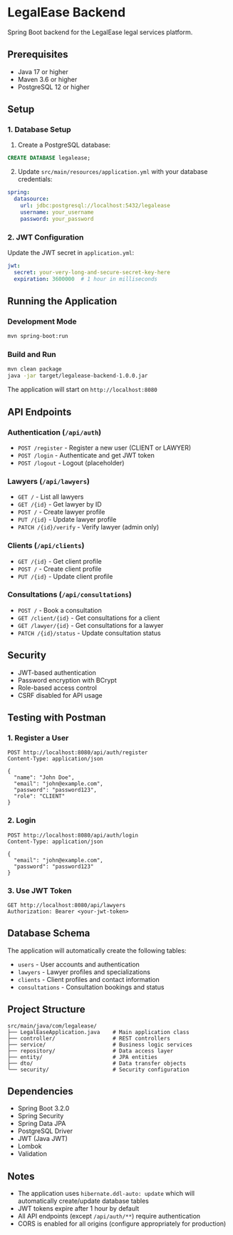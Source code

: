 # LegalEase Backend

Spring Boot backend for the LegalEase legal services platform.

## Prerequisites

- Java 17 or higher
- Maven 3.6 or higher
- PostgreSQL 12 or higher

## Setup

### 1. Database Setup

1. Create a PostgreSQL database:
```sql
CREATE DATABASE legalease;
```

2. Update `src/main/resources/application.yml` with your database credentials:
```yaml
spring:
  datasource:
    url: jdbc:postgresql://localhost:5432/legalease
    username: your_username
    password: your_password
```

### 2. JWT Configuration

Update the JWT secret in `application.yml`:
```yaml
jwt:
  secret: your-very-long-and-secure-secret-key-here
  expiration: 3600000  # 1 hour in milliseconds
```

## Running the Application

### Development Mode
```bash
mvn spring-boot:run
```

### Build and Run
```bash
mvn clean package
java -jar target/legalease-backend-1.0.0.jar
```

The application will start on `http://localhost:8080`

## API Endpoints

### Authentication (`/api/auth`)
- `POST /register` - Register a new user (CLIENT or LAWYER)
- `POST /login` - Authenticate and get JWT token
- `POST /logout` - Logout (placeholder)

### Lawyers (`/api/lawyers`)
- `GET /` - List all lawyers
- `GET /{id}` - Get lawyer by ID
- `POST /` - Create lawyer profile
- `PUT /{id}` - Update lawyer profile
- `PATCH /{id}/verify` - Verify lawyer (admin only)

### Clients (`/api/clients`)
- `GET /{id}` - Get client profile
- `POST /` - Create client profile
- `PUT /{id}` - Update client profile

### Consultations (`/api/consultations`)
- `POST /` - Book a consultation
- `GET /client/{id}` - Get consultations for a client
- `GET /lawyer/{id}` - Get consultations for a lawyer
- `PATCH /{id}/status` - Update consultation status

## Security

- JWT-based authentication
- Password encryption with BCrypt
- Role-based access control
- CSRF disabled for API usage

## Testing with Postman

### 1. Register a User
```http
POST http://localhost:8080/api/auth/register
Content-Type: application/json

{
  "name": "John Doe",
  "email": "john@example.com",
  "password": "password123",
  "role": "CLIENT"
}
```

### 2. Login
```http
POST http://localhost:8080/api/auth/login
Content-Type: application/json

{
  "email": "john@example.com",
  "password": "password123"
}
```

### 3. Use JWT Token
```http
GET http://localhost:8080/api/lawyers
Authorization: Bearer <your-jwt-token>
```

## Database Schema

The application will automatically create the following tables:
- `users` - User accounts and authentication
- `lawyers` - Lawyer profiles and specializations
- `clients` - Client profiles and contact information
- `consultations` - Consultation bookings and status

## Project Structure

```
src/main/java/com/legalease/
├── LegalEaseApplication.java    # Main application class
├── controller/                  # REST controllers
├── service/                     # Business logic services
├── repository/                  # Data access layer
├── entity/                      # JPA entities
├── dto/                         # Data transfer objects
└── security/                    # Security configuration
```

## Dependencies

- Spring Boot 3.2.0
- Spring Security
- Spring Data JPA
- PostgreSQL Driver
- JWT (Java JWT)
- Lombok
- Validation

## Notes

- The application uses `hibernate.ddl-auto: update` which will automatically create/update database tables
- JWT tokens expire after 1 hour by default
- All API endpoints (except `/api/auth/**`) require authentication
- CORS is enabled for all origins (configure appropriately for production)











